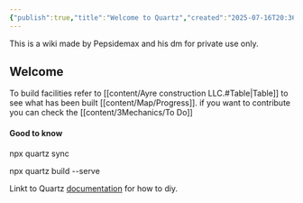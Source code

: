```yaml
---
{"publish":true,"title":"Welcome to Quartz","created":"2025-07-16T20:36:18.855+02:00","modified":"2025-06-27T14:20:40.333+02:00","cssclasses":""}
---
```


This is a wiki made by Pepsidemax and his dm for private use only.

## Welcome

To build facilities refer to [[content/Ayre construction LLC.#Table\|Table]] to see what has been built [[content/Map/Progress]]. if you want to contribute you can check the [[content/3Mechanics/To Do]]


#### Good to know
npx quartz sync 

npx quartz build --serve
 

Linkt to Quartz [documentation](https://quartz.jzhao.xyz) for how to diy.

